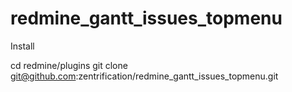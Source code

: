 redmine_gantt_issues_topmenu
============================

Install

cd redmine/plugins
git clone git@github.com:zentrification/redmine_gantt_issues_topmenu.git
